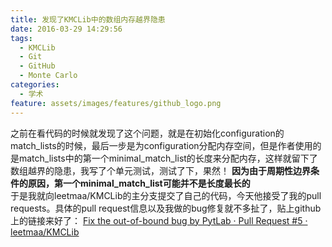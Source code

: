 ```yaml
---
title: 发现了KMCLib中的数组内存越界隐患
date: 2016-03-29 14:29:56
tags:
  - KMCLib
  - Git
  - GitHub
  - Monte Carlo
categories:
  - 学术
feature: assets/images/features/github_logo.png
---
```


之前在看代码的时候就发现了这个问题，就是在初始化configuration的match_lists的时候，最后一步是为configuration分配内存空间，但是作者使用的是match_lists中的第一个minimal_match_list的长度来分配内存，这样就留下了数组越界的隐患，我写了个单元测试，测试了下，果然！
**因为由于周期性边界条件的原因，第一个minimal_match_list可能并不是长度最长的**
<br>
于是我就向leetmaa/KMCLib的主分支提交了自己的代码，今天他接受了我的pull requests。具体的pull request信息以及我做的bug修复就不多扯了，贴上github上的链接来好了：
[<span class="fa fa-github"></span> Fix the out-of-bound bug by PytLab · Pull Request #5 · leetmaa/KMCLib](https://github.com/leetmaa/KMCLib/pull/5)

